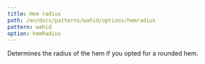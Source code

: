 ```yaml
---
title: Hem radius
path: /en/docs/patterns/wahid/options/hemradius
pattern: wahid
option: hemRadius
---
```


Determines the radius of the hem if you opted for a rounded hem.
